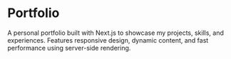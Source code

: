 # Portfolio

A personal portfolio built with Next.js to showcase my projects, skills, and experiences. Features responsive design, dynamic content, and fast performance using server-side rendering.
